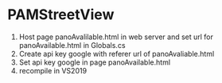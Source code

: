 ﻿# PAMStreetView

1) Host page panoAvalilable.html in web server and set url for panoAvailable.html in Globals.cs
2) Create api key google with referer url of panoAvaliable.html
3) Set api key google in page panoAvailable.html
4) recompile in VS2019 